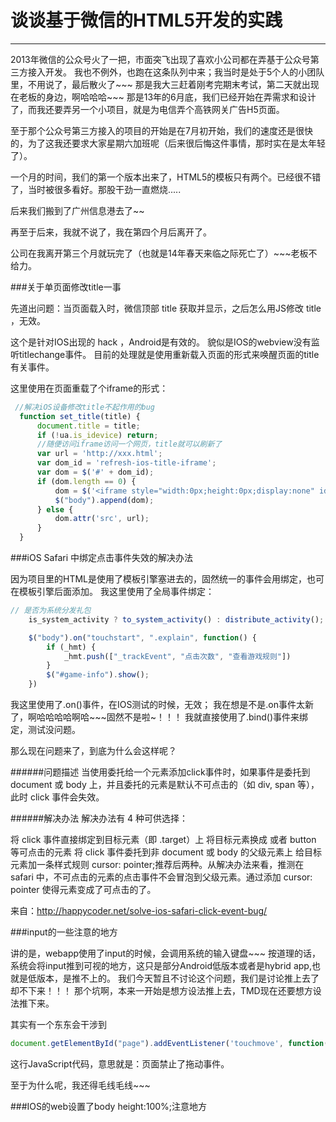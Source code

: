 
# 谈谈基于微信的HTML5开发的实践
------------------------

2013年微信的公众号火了一把，市面突飞出现了喜欢小公司都在弄基于公众号第三方接入开发。
我也不例外，也跑在这条队列中来；我当时是处于5个人的小团队里，不用说了，最后散火了~~~
那是我大三赶着刚考完期末考试，第二天就出现在老板的身边，啊哈哈哈~~~
那是13年的6月底，我们已经开始在弄需求和设计了，而我还要弄另一个小项目，就是为电信弄个高铁网关广告H5页面。

至于那个公众号第三方接入的项目的开始是在7月初开始，我们的速度还是很快的，为了这我还要求大家星期六加班呢（后来很后悔这件事情，那时实在是太年轻了）。

一个月的时间，我们的第一个版本出来了，HTML5的模板只有两个。已经很不错了，当时被很多看好。那股干劲一直燃烧.....

后来我们搬到了广州信息港去了~~

再至于后来，我就不说了，我在第四个月后离开了。

公司在我离开第三个月就玩完了（也就是14年春天来临之际死亡了）~~~老板不给力。

###关于单页面修改title一事

先道出问题：当页面载入时，微信顶部 title 获取并显示，之后怎么用JS修改 title ，无效。

这个是针对IOS出现的 hack ，Android是有效的。
貌似是IOS的webview没有监听titlechange事件。
目前的处理就是使用重新载入页面的形式来唤醒页面的title有关事件。

这里使用在页面重载了个iframe的形式：

```javascript
 //解决iOS设备修改title不起作用的bug
  function set_title(title) {
      document.title = title;
      if (!ua.is_idevice) return;
      //随便访问iframe访问一个网页，title就可以刷新了
      var url = 'http://xxx.html';
      var dom_id = 'refresh-ios-title-iframe';
      var dom = $('#' + dom_id);
      if (dom.length == 0) {
          dom = $('<iframe style="width:0px;height:0px;display:none" id="' + dom_id + '" src="' + url + '" />');
          $("body").append(dom);
      } else {
          dom.attr('src', url);
      }
  }
```

###iOS Safari 中绑定点击事件失效的解决办法

因为项目里的HTML是使用了模板引擎塞进去的，固然统一的事件会用绑定，也可在模板引擎后面添加。
我这里使用了全局事件绑定：
```javascript
// 是否为系统分发礼包
    is_system_activity ? to_system_activity() : distribute_activity();

    $("body").on("touchstart", ".explain", function() {
        if (_hmt) {
            _hmt.push(["_trackEvent", "点击次数", "查看游戏规则"])
        }
        $("#game-info").show();
    })
```
我这里使用了.on()事件，在IOS测试的时候，无效；
我在想是不是.on事件太新了，啊哈哈哈哈啊哈~~~固然不是啦~！！！
我就直接使用了.bind()事件来绑定，测试没问题。

那么现在问题来了，到底为什么会这样呢？

######问题描述
当使用委托给一个元素添加click事件时，如果事件是委托到 document 或 body 上，并且委托的元素是默认不可点击的（如 div, span 等），此时 click 事件会失效。

######解决办法
解决办法有 4 种可供选择：

​将 click 事件直接绑定到目标​元素（​​即 .target）上
将目标​元素换成 <a> 或者 button 等可点击的​元素
​将 click 事件委托到​​​​​非 document 或 body 的​​父级元素上
​给​目标元素加一条样式规则 cursor: pointer;
​推荐后两种。从解决办法来看，​推测在 safari 中，不可点击的元素的点击事件不会冒泡到父级元素。通过添加 cursor: pointer 使得元素变成了可点击的了。

来自：http://happycoder.net/solve-ios-safari-click-event-bug/


###input的一些注意的地方

讲的是，webapp使用了input的时候，会调用系统的输入键盘~~~
按道理的话，系统会将input推到可视的地方，这只是部分Android低版本或者是hybrid app,也就是低版本，是推不上的。
我们今天暂且不讨论这个问题，我们是讨论推上去了却不下来！！！
那个坑啊，本来一开始是想方设法推上去，TMD现在还要想方设法推下来。

其实有一个东东会干涉到

```javascript
document.getElementById("page").addEventListener('touchmove', function(e) {e.preventDefault();}, false);
```
这行JavaScript代码，意思就是：页面禁止了拖动事件。

至于为什么呢，我还得毛线毛线~~~

###IOS的web设置了body height:100%;注意地方







